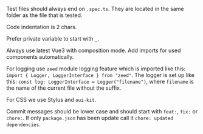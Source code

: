 Test files should always end on `.spec.ts`. They are located in the same folder as the file that is tested.

Code indentation is 2 chars.

Prefer private variable to start with `_`.

Always use latest Vue3 with composition mode. Add imports for used components automatically.

For logging use `zeed` module logging feature which is imported like this: `import { Logger, LoggerInterface } from "zeed"`. The logger is set up like this: `const log: LoggerInterface = Logger("filename")`, where `filename` is the name of the current file without the suffix.

For CSS we use Stylus and `oui-kit`.

Commit messages should be lower case and should start with `feat:`, `fix:` or `chore:`. If only `package.json` has been update call it `chore: updated dependencies`.
